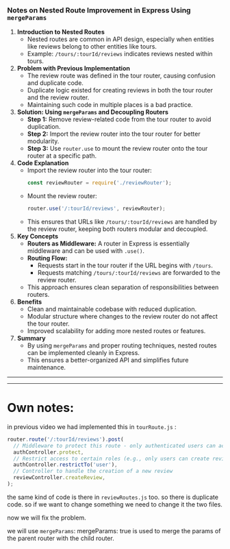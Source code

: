 ### Notes on Nested Route Improvement in Express Using `mergeParams`

1. **Introduction to Nested Routes**
   - Nested routes are common in API design, especially when entities like reviews belong to other entities like tours.
   - Example: `/tours/:tourId/reviews` indicates reviews nested within tours.
2. **Problem with Previous Implementation**
   - The review route was defined in the tour router, causing confusion and duplicate code.
   - Duplicate logic existed for creating reviews in both the tour router and the review router.
   - Maintaining such code in multiple places is a bad practice.
3. **Solution: Using `mergeParams` and Decoupling Routers**
   - **Step 1:** Remove review-related code from the tour router to avoid duplication.
   - **Step 2:** Import the review router into the tour router for better modularity.
   - **Step 3:** Use `router.use` to mount the review router onto the tour router at a specific path.
4. **Code Explanation**
   - Import the review router into the tour router:
     ```jsx
     const reviewRouter = require('./reviewRouter');
     ```
   - Mount the review router:
     ```jsx
     router.use('/:tourId/reviews', reviewRouter);
     ```
   - This ensures that URLs like `/tours/:tourId/reviews` are handled by the review router, keeping both routers modular and decoupled.
5. **Key Concepts**
   - **Routers as Middleware:** A router in Express is essentially middleware and can be used with `.use()`.
   - **Routing Flow:**
     - Requests start in the tour router if the URL begins with `/tours`.
     - Requests matching `/tours/:tourId/reviews` are forwarded to the review router.
   - This approach ensures clean separation of responsibilities between routers.
6. **Benefits**
   - Clean and maintainable codebase with reduced duplication.
   - Modular structure where changes to the review router do not affect the tour router.
   - Improved scalability for adding more nested routes or features.
7. **Summary**
   - By using `mergeParams` and proper routing techniques, nested routes can be implemented cleanly in Express.
   - This ensures a better-organized API and simplifies future maintenance.

---

---

# Own notes:

in previous video we had implemented this in `tourRoute.js` :

```js
router.route('/:tourId/reviews').post(
  // Middleware to protect this route - only authenticated users can access it
  authController.protect,
  // Restrict access to certain roles (e.g., only users can create reviews)
  authController.restrictTo('user'),
  // Controller to handle the creation of a new review
  reviewController.createReview,
);
```

the same kind of code is there in `reviewRoutes.js` too. so there is duplicate code.
so if we want to change something we need to change it the two files.

now we will fix the problem.

we will use `mergeParams`:
mergeParams: true is used to merge the params of the parent router with the child router.
